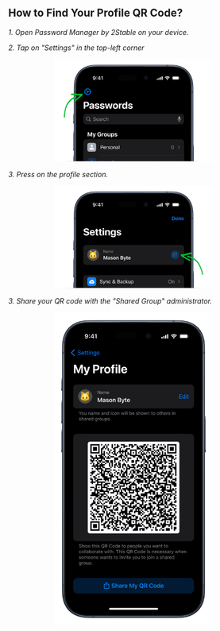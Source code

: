 <!-- 
---
title: How to Find Your Profile QR Code?
--- 
-->

## **How to Find Your Profile QR Code?**


*1. Open Password Manager by 2Stable on your device.*

*2. Tap on "Settings" in the top-left corner*
<p align="center">
<img src="../assets/how-to-find-your-profile-qr-code-settings.png" style="width:320px;" alt="how to find your profile qr code - settings"/>
</p>

*3. Press on the profile section.*
<p align="center">
<img src="../assets/how-to-find-your-profile-qr-code-profile.png" style="width:320px;" alt="how to find your profile qr code - profile"/>
</p>

*3. Share your QR code with the "Shared Group" administrator.*
<p align="center">
<img src="../assets/how-to-find-your-profile-qr-code.png" style="width:320px;" alt="how to find your profile qr code"/>
</p>